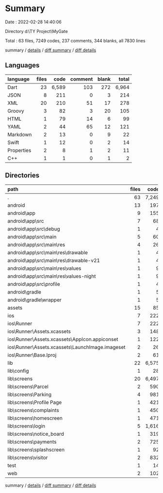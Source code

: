 # Summary

Date : 2022-02-28 14:40:06

Directory d:\TY Project\MyGate

Total : 63 files,  7249 codes, 237 comments, 344 blanks, all 7830 lines

summary / [details](details.md) / [diff summary](diff.md) / [diff details](diff-details.md)

## Languages
| language | files | code | comment | blank | total |
| :--- | ---: | ---: | ---: | ---: | ---: |
| Dart | 23 | 6,589 | 103 | 272 | 6,964 |
| JSON | 8 | 211 | 0 | 3 | 214 |
| XML | 20 | 210 | 51 | 17 | 278 |
| Groovy | 3 | 82 | 3 | 20 | 105 |
| HTML | 1 | 79 | 14 | 6 | 99 |
| YAML | 2 | 44 | 65 | 12 | 121 |
| Markdown | 2 | 13 | 0 | 9 | 22 |
| Swift | 1 | 12 | 0 | 2 | 14 |
| Properties | 2 | 8 | 1 | 2 | 11 |
| C++ | 1 | 1 | 0 | 1 | 2 |

## Directories
| path | files | code | comment | blank | total |
| :--- | ---: | ---: | ---: | ---: | ---: |
| . | 63 | 7,249 | 237 | 344 | 7,830 |
| android | 13 | 197 | 53 | 35 | 285 |
| android\app | 9 | 155 | 52 | 24 | 231 |
| android\app\src | 7 | 68 | 49 | 13 | 130 |
| android\app\src\debug | 1 | 4 | 3 | 1 | 8 |
| android\app\src\main | 5 | 60 | 43 | 11 | 114 |
| android\app\src\main\res | 4 | 26 | 32 | 6 | 64 |
| android\app\src\main\res\drawable | 1 | 4 | 7 | 2 | 13 |
| android\app\src\main\res\drawable-v21 | 1 | 4 | 7 | 2 | 13 |
| android\app\src\main\res\values | 1 | 9 | 9 | 1 | 19 |
| android\app\src\main\res\values-night | 1 | 9 | 9 | 1 | 19 |
| android\app\src\profile | 1 | 4 | 3 | 1 | 8 |
| android\gradle | 1 | 5 | 1 | 1 | 7 |
| android\gradle\wrapper | 1 | 5 | 1 | 1 | 7 |
| assets | 15 | 85 | 0 | 2 | 87 |
| ios | 7 | 222 | 2 | 9 | 233 |
| ios\Runner | 7 | 222 | 2 | 9 | 233 |
| ios\Runner\Assets.xcassets | 3 | 148 | 0 | 4 | 152 |
| ios\Runner\Assets.xcassets\AppIcon.appiconset | 1 | 122 | 0 | 1 | 123 |
| ios\Runner\Assets.xcassets\LaunchImage.imageset | 2 | 26 | 0 | 3 | 29 |
| ios\Runner\Base.lproj | 2 | 61 | 2 | 2 | 65 |
| lib | 22 | 6,575 | 93 | 265 | 6,933 |
| lib\config | 1 | 28 | 0 | 5 | 33 |
| lib\screens | 20 | 6,497 | 90 | 252 | 6,839 |
| lib\screens\Parcel | 2 | 590 | 13 | 21 | 624 |
| lib\screens\Parking | 4 | 981 | 26 | 50 | 1,057 |
| lib\screens\Profile Page | 1 | 421 | 4 | 13 | 438 |
| lib\screens\complaints | 1 | 450 | 6 | 13 | 469 |
| lib\screens\homescreen | 1 | 471 | 1 | 15 | 487 |
| lib\screens\login | 5 | 1,616 | 14 | 58 | 1,688 |
| lib\screens\notice_board | 1 | 319 | 5 | 12 | 336 |
| lib\screens\payments | 2 | 725 | 14 | 29 | 768 |
| lib\screens\splashscreen | 1 | 92 | 3 | 13 | 108 |
| lib\screens\visitor | 2 | 832 | 4 | 28 | 864 |
| test | 1 | 14 | 10 | 7 | 31 |
| web | 2 | 102 | 14 | 7 | 123 |

summary / [details](details.md) / [diff summary](diff.md) / [diff details](diff-details.md)